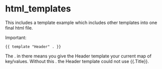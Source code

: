# html_templates

This includes a template example which includes other templates into one final html file.

Important:

    {{ template "Header" . }}

The . in there means you give the Header template your current map of key/values. Without this . the Header template could not use {{.Title}}.

